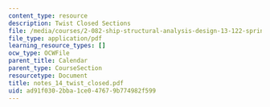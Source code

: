 ```yaml
---
content_type: resource
description: Twist Closed Sections
file: /media/courses/2-082-ship-structural-analysis-design-13-122-spring-2003/ad91f0302bba1ce047679b774982f599_notes_14_twist_closed.pdf
file_type: application/pdf
learning_resource_types: []
ocw_type: OCWFile
parent_title: Calendar
parent_type: CourseSection
resourcetype: Document
title: notes_14_twist_closed.pdf
uid: ad91f030-2bba-1ce0-4767-9b774982f599
---
```

